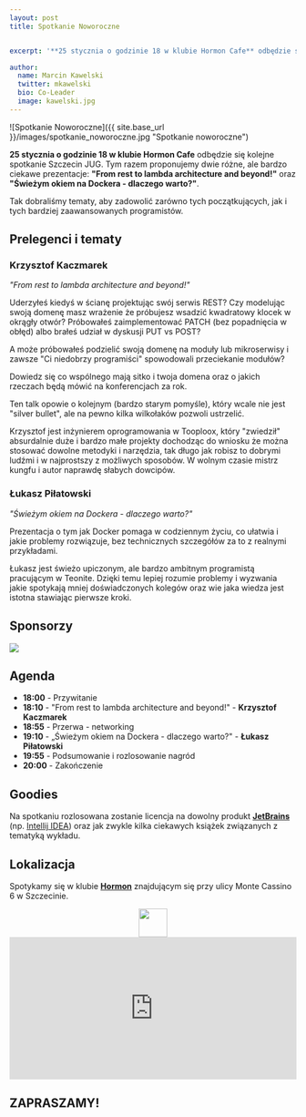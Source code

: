 ```yaml
---
layout: post
title: Spotkanie Noworoczne


excerpt: '**25 stycznia o godzinie 18 w klubie Hormon Cafe** odbędzie się kolejne spotkanie Szczecin JUG. Tym razem proponujemy dwie różne, ale bardzo ciekawe prezentacje: **"From rest to lambda architecture and beyond!"** oraz **"Świeżym okiem na Dockera - dlaczego warto?"**.'

author:
  name: Marcin Kawelski
  twitter: mkawelski
  bio: Co-Leader
  image: kawelski.jpg
---
```


![Spotkanie Noworoczne]({{ site.base_url }}/images/spotkanie_noworoczne.jpg "Spotkanie noworoczne")

**25 stycznia o godzinie 18 w klubie Hormon Cafe** odbędzie się kolejne spotkanie Szczecin JUG. Tym razem proponujemy dwie różne, ale bardzo ciekawe prezentacje: **"From rest to lambda architecture and beyond!"** oraz **"Świeżym okiem na Dockera - dlaczego warto?"**.

Tak dobraliśmy tematy, aby zadowolić zarówno tych początkujących, jak i tych bardziej zaawansowanych programistów.

## Prelegenci i tematy

### Krzysztof Kaczmarek
*"From rest to lambda architecture and beyond!"*

Uderzyłeś kiedyś w ścianę projektując swój serwis REST? Czy modelując swoją domenę masz wrażenie że próbujesz wsadzić kwadratowy klocek w okrągły otwór? Próbowałeś zaimplementować PATCH (bez popadnięcia w obłęd) albo brałeś udział w dyskusji PUT vs POST?

A może próbowałeś podzielić swoją domenę na moduły lub mikroserwisy i zawsze "Ci niedobrzy programiści" spowodowali przeciekanie modułów?

Dowiedz się co wspólnego mają sitko i twoja domena oraz o jakich rzeczach będą mówić na konferencjach za rok.

Ten talk opowie o kolejnym (bardzo starym pomyśle), który wcale nie jest "silver bullet", ale na pewno kilka wilkołaków pozwoli ustrzelić.

Krzysztof jest inżynierem oprogramowania w Tooploox, który "zwiedził" absurdalnie duże i bardzo małe projekty dochodząc do wniosku że można stosować dowolne metodyki i narzędzia, tak długo jak robisz to dobrymi ludźmi i w najprostszy z możliwych sposobów. W wolnym czasie mistrz kungfu i autor naprawdę słabych dowcipów.

### Łukasz Piłatowski
*"Świeżym okiem na Dockera - dlaczego warto?"*

Prezentacja o tym jak Docker pomaga w codziennym życiu, co ułatwia i jakie problemy rozwiązuje, bez technicznych szczegółów za to z realnymi przykładami.

Łukasz jest świeżo upiczonym, ale bardzo ambitnym programistą pracującym w Teonite. Dzięki temu lepiej rozumie problemy i wyzwania jakie spotykają mniej doświadczonych kolegów oraz wie jaka wiedza jest istotna stawiając pierwsze kroki.

## Sponsorzy

<a href="https://consileon.pl/"><img style="max-width: 300px" src="{{ site.base_url }}/images/sponsors/consileon_logo.gif"></a>

## Agenda

- **18:00** - Przywitanie
- **18:10** - "From rest to lambda architecture and beyond!" - **Krzysztof Kaczmarek**
- **18:55** - Przerwa - networking
- **19:10** - „Świeżym okiem na Dockera - dlaczego warto?" - **Łukasz Piłatowski**
- **19:55** - Podsumowanie i rozlosowanie nagród
- **20:00** - Zakończenie

## Goodies

Na spotkaniu rozlosowana zostanie licencja na dowolny produkt **[JetBrains](http://jetbrains.com)** (np. [Intellij IDEA](https://www.jetbrains.com/idea/)) oraz jak zwykle kilka ciekawych książek związanych z tematyką wykładu.

## Lokalizacja
Spotykamy się w klubie **[Hormon](https://www.facebook.com/Hormon1)** znajdującym się przy ulicy Monte Cassino 6 w Szczecinie.

<div style="text-align: center">
	<a href="https://www.facebook.com/Hormon1"><img style="height: 50px" src="{{ site.base_url }}/images/hormon.jpg"></a>
</div>

<iframe src="https://www.google.com/maps/embed?pb=!1m18!1m12!1m3!1d2376.9988362805716!2d14.542357115700955!3d53.43272907593864!2m3!1f0!2f0!3f0!3m2!1i1024!2i768!4f13.1!3m3!1m2!1s0x47aa091589f798ed%3A0x3e9085122cca5d75!2sHormon.+Klub!5e0!3m2!1sen!2sde!4v1445285036786" width="100%" height="250" frameborder="0" style="border:0"></iframe>

## ZAPRASZAMY!



